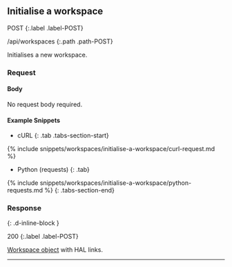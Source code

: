 ## Initialise a workspace

POST
{:.label .label-POST}

/api/workspaces
{:.path .path-POST}

Initialises a new workspace.

### Request

#### Body
No request body required.

#### Example Snippets
- cURL
{: .tab .tabs-section-start}

{% include snippets/workspaces/initialise-a-workspace/curl-request.md %}

- Python (requests)
{: .tab}

{% include snippets/workspaces/initialise-a-workspace/python-requests.md %}
{: .tabs-section-end}

### Response
{: .d-inline-block }

200
{:.label .label-POST}

[Workspace object](#workspace-object) with HAL links.

---
